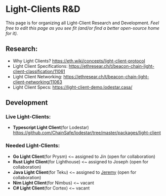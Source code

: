 # Light-Clients R&D

This page is for organizing all Light-Client Research and Development. 
*Feel free to edit this page as you see fit (and/or find a better open-source home for it).*

## Research:

- Why Light Clients? https://eth.wiki/concepts/light-client-protocol
- Light Client Specifications: https://ethresear.ch/t/beacon-chain-light-client-classification/11061
- Light Client Networking: https://ethresear.ch/t/beacon-chain-light-client-networking/11063
- Light Client Specs: https://light-client-demo.lodestar.casa/

## Development

### Live Light-Clients:

- **Typescript Light Client**(for Lodestar) https://github.com/ChainSafe/lodestar/tree/master/packages/light-client

### Needed Light-Clients:

- **Go Light Client**(for Prysm) <~ assigned to Jin (open for collaboration)
- **Rust Light Client**(for Lighthouse) <~ assigned to Joseph (open for collaboration)
- **Java Light Client**(for Teku) <~ assigned to [Jeremy](https://github.com/jeyakatsa/Altair----Minimal-Light-Client-Prototype) (open for collaboration)
- **Nim Light Client**(for Nimbus) <~ vacant
- **C# Light Client**(for Cortex) <~ vacant
